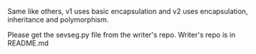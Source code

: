 Same like others,
v1 uses basic encapsulation and v2 uses encapsulation, inheritance and polymorphism.

Please get the sevseg.py file from the writer's repo. Writer's repo is in README.md
